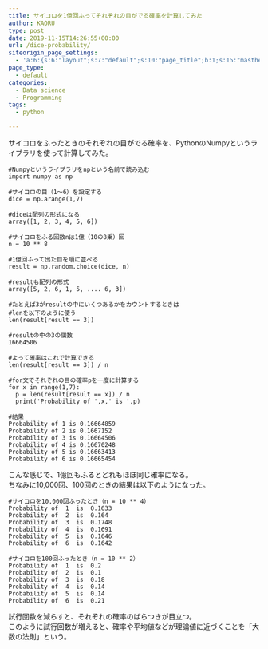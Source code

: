 ```yaml
---
title: サイコロを1億回ふってそれぞれの目がでる確率を計算してみた
author: KAORU
type: post
date: 2019-11-15T14:26:55+00:00
url: /dice-probability/
siteorigin_page_settings:
  - 'a:6:{s:6:"layout";s:7:"default";s:10:"page_title";b:1;s:15:"masthead_margin";b:1;s:13:"footer_margin";b:1;s:16:"display_masthead";b:1;s:22:"display_footer_widgets";b:1;}'
page_type:
  - default
categories:
  - Data science
  - Programming
tags:
  - python

---
```

サイコロをふったときのそれぞれの目がでる確率を、PythonのNumpyというライブラリを使って計算してみた。

<pre class="wp-block-code"><code>#Numpyというライブラリをnpという名前で読み込む
import numpy as np

#サイコロの目（1〜6）を設定する
dice = np.arange(1,7)

#diceは配列の形式になる
array([1, 2, 3, 4, 5, 6])

#サイコロをふる回数nは1億（10の8乗）回
n = 10 ** 8

#1億回ふって出た目を順に並べる
result = np.random.choice(dice, n)

#resultも配列の形式
array([5, 2, 6, 1, 5, .... 6, 3])

#たとえば3がresultの中にいくつあるかをカウントするときは
#lenを以下のように使う
len(result[result == 3])

#resultの中の3の個数
16664506

#よって確率はこれで計算できる
len(result[result == 3]) / n

#for文でそれぞれの目の確率pを一度に計算する
for x in range(1,7):
  p = len(result[result == x]) / n
  print('Probability of ',x,' is ',p)

#結果
Probability of 1 is 0.16664859
Probability of 2 is 0.1667152
Probability of 3 is 0.16664506
Probability of 4 is 0.16670248
Probability of 5 is 0.16663413
Probability of 6 is 0.16665454</code></pre>

こんな感じで、1億回もふるとどれもほぼ同じ確率になる。  
ちなみに10,000回、100回のときの結果は以下のようになった。

<pre class="wp-block-code"><code>#サイコロを10,000回ふったとき（n = 10 ** 4）
Probability of  1  is  0.1633
Probability of  2  is  0.164
Probability of  3  is  0.1748
Probability of  4  is  0.1691
Probability of  5  is  0.1646
Probability of  6  is  0.1642

#サイコロを100回ふったとき（n = 10 ** 2）
Probability of  1  is  0.2
Probability of  2  is  0.1
Probability of  3  is  0.18
Probability of  4  is  0.14
Probability of  5  is  0.14
Probability of  6  is  0.21</code></pre>

試行回数を減らすと、それぞれの確率のばらつきが目立つ。  
このように試行回数が増えると、確率や平均値などが理論値に近づくことを「大数の法則」という。